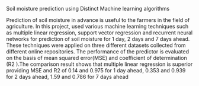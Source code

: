 Soil moisture prediction using Distinct Machine learning algorithms


Prediction of soil moisture in advance is useful to the farmers in the field of agriculture. In this project, used  various machine learning techniques such as multiple linear regression, support vector regression and recurrent neural networks for prediction of soil moisture for 1 day, 2 days and 7 days ahead. These techniques were applied on three different datasets collected from different online repositories. The performance of the predictor is evaluated on the basis of mean squared error(MSE) and coefficient of determination (R2 ).The comparison result shows that multiple linear regression is superior providing MSE and R2 of 0.14 and 0.975 for 1 day ahead, 0.353 and 0.939 for 2 days ahead, 1.59 and 0.786 for 7 days ahead

